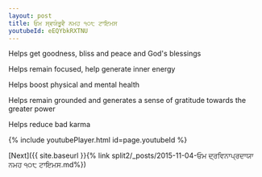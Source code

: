 ```yaml
---
layout: post
title: ਓਮ ਸ੍ਵਯੰਭੂਵੈ ਨਮਹ ੧੦੮ ਟਾਇਮਸ
youtubeId: eEQYbkRXTNU
---
```

 
 
Helps get goodness, bliss and peace and God's blessings
 
Helps remain focused, help generate inner energy 
 
Helps boost physical and mental health 
 
Helps remain grounded and generates a sense of gratitude towards the greater power 
 
Helps reduce bad karma
 
 
 
 


{% include youtubePlayer.html id=page.youtubeId %}
 
[Next]({{ site.baseurl }}{% link  split2/_posts/2015-11-04-ਓਮ ਦ੍ਰਵਿਨਾਪ੍ਰਦਾਯਾ ਨਮਹ ੧੦੮ ਟਾਇਮਸ.md%})
 
